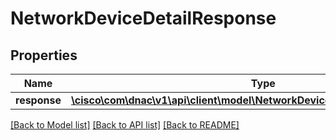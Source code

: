 # NetworkDeviceDetailResponse

## Properties
Name | Type | Description | Notes
------------ | ------------- | ------------- | -------------
**response** | [**\cisco\com\dnac\v1\api\client\model\NetworkDeviceDetailResponseResponse**](NetworkDeviceDetailResponseResponse.md) |  | [optional] 

[[Back to Model list]](../README.md#documentation-for-models) [[Back to API list]](../README.md#documentation-for-api-endpoints) [[Back to README]](../README.md)


